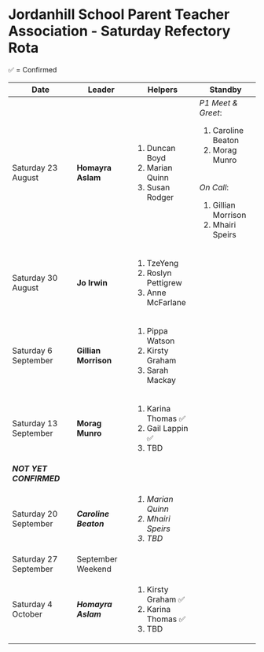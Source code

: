 # Jordanhill School Parent Teacher Association - Saturday Refectory Rota

✅ = Confirmed

| Date           | Leader        | Helpers                             | Standby |
|----------------|--------------|-------------------------------------|-----|
| Saturday 23 August | **Homayra Aslam** | <ol><li>Duncan Boyd</li><li>Marian Quinn</li><li>Susan Rodger</li></ol>| _P1 Meet & Greet_: <ol><li>Caroline Beaton</li><li>Morag Munro</li></ol><br/> _On Call_: <ol><li>Gillian Morrison</li><li>Mhairi Speirs</li></ol> |
| Saturday 30 August | **Jo Irwin**     | <ol><li>TzeYeng</li><li>Roslyn Pettigrew</li> <li>Anne McFarlane</li></ol>| |
| Saturday 6 September  | **Gillian Morrison** | <ol><li>Pippa Watson</li><li>Kirsty Graham</li><li>Sarah Mackay</li></ol>| |
| Saturday 13 September | **Morag Munro** | <ol><li>Karina Thomas ✅</li><li>Gail Lappin ✅</li><li>TBD</li></ol> | | 
| <b><i>NOT YET CONFIRMED</i></b> |
| Saturday 20 September | <i>**Caroline Beaton**</i> | <i><ol><li>Marian Quinn</li><li>Mhairi Speirs</li><li>TBD</li></ol></i> | |
| Saturday 27 September | September Weekend | 
| Saturday 4 October | <i>**Homayra Aslam**</i> | <ol><li>Kirsty Graham ✅</li><li>Karina Thomas ✅</li><li>TBD</li></ol> | | 

